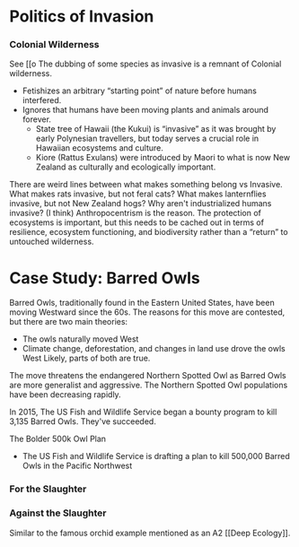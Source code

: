 # Politics of Invasion

### Colonial Wilderness
See [[o
The dubbing of some species as invasive is a remnant of Colonial wilderness. 
- Fetishizes an arbitrary “starting point” of nature before humans interfered.
- Ignores that humans have been moving plants and animals around forever.
	- State tree of Hawaii (the Kukui) is “invasive” as it was brought by early Polynesian travellers, but today serves a crucial role in Hawaiian ecosystems and culture.
	- Kiore (Rattus Exulans) were introduced by Maori to what is now New Zealand as culturally and ecologically important.


There are weird lines between what makes something belong vs Invasive. What makes rats invasive, but not feral cats? What makes lanternflies invasive, but not New Zealand hogs? Why aren't industrialized humans invasive? 
(I think) Anthropocentrism is the reason.
The protection of ecosystems is important, but this needs to be cached out in terms of resilience, ecosystem functioning, and biodiversity rather than a “return” to untouched wilderness.


# Case Study: Barred Owls

Barred Owls, traditionally found in the Eastern United States, have been moving Westward since the 60s. The reasons for this move are contested, but there are two main theories:
- The owls naturally moved West
- Climate change, deforestation, and changes in land use drove the owls West
Likely, parts of both are true.

The move threatens the endangered Northern Spotted Owl as Barred Owls are more generalist and aggressive. The Northern Spotted Owl populations have been decreasing rapidly.

In 2015, The US Fish and Wildlife Service began a bounty program to kill 3,135 Barred Owls. They've succeeded.

The Bolder 500k Owl Plan
- The US Fish and Wildlife Service is drafting a plan to kill 500,000 Barred Owls in the Pacific Northwest

### For the Slaughter


### Against the Slaughter

Similar to the famous orchid example mentioned as an A2 [[Deep Ecology]].